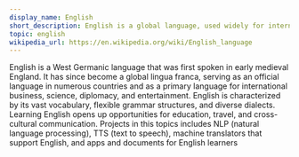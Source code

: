 ```yaml
---
display_name: English
short_description: English is a global language, used widely for international communication.
topic: english 
wikipedia_url: https://en.wikipedia.org/wiki/English_language
---
```

English is a West Germanic language that was first spoken in early medieval England. It has since become a global lingua franca, serving as an official language in numerous countries and as a primary language for international business, science, diplomacy, and entertainment. English is characterized by its vast vocabulary, flexible grammar structures, and diverse dialects. Learning English opens up opportunities for education, travel, and cross-cultural communication. Projects in this topics includes NLP (natural language processing), TTS (text to speech), machine translators that support English, and apps and documents for English learners
